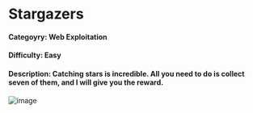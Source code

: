 # Stargazers

#### Categoyry: Web Exploitation

#### Difficulty: Easy

#### Description: Catching stars is incredible.  All you need to do is collect seven of them, and I will give you the reward.

![image](https://github.com/user-attachments/assets/a59a2bff-7c28-4829-a11f-01bbd2bb1c1b)
